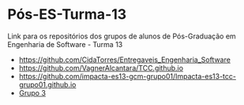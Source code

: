 # Pós-ES-Turma-13
Link para os repositórios dos grupos de alunos de Pós-Graduação em Engenharia de Software - Turma 13

* https://github.com/CidaTorres/Entregaveis_Engenharia_Software
* https://github.com/VagnerAlcantara/TCC.github.io
* https://github.com/impacta-es13-gcm-grupo01/Impacta-es13-tcc-grupo01.github.io
* [Grupo 3](https://github.com/impacta-es13-gcm-grupo03/impacta-es13-gcm-grupo03.github.io)

